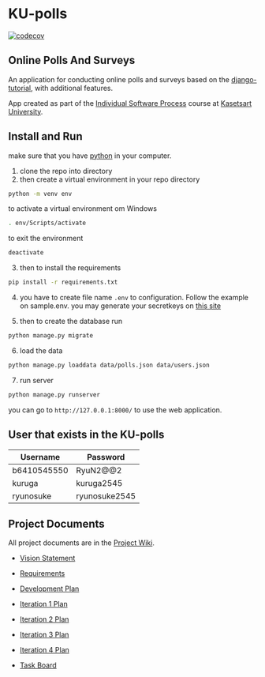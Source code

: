 # KU-polls
[![codecov](https://codecov.io/gh/RyukungG/ku-polls/branch/main/graph/badge.svg?token=19T61TT41V)](https://codecov.io/gh/RyukungG/ku-polls)
## Online Polls And Surveys

An application for conducting online polls and surveys based
on the [django-tutorial](https://docs.djangoproject.com/en/4.1/intro/tutorial01/), with
additional features.

App created as part of the [Individual Software Process](
https://cpske.github.io/ISP) course at [Kasetsart University](https://www.ku.ac.th/en/community-home).

## Install and Run
make sure that you have [python](https://www.python.org/downloads/) in your computer.
1. clone the repo into directory
2. then create a virtual environment in your repo directory
```sh
python -m venv env
```

to activate a virtual environment om Windows
```sh
. env/Scripts/activate
```
to exit the environment
```sh
deactivate
```

3. then to install the requirements
```sh
pip install -r requirements.txt
```

4. you have to create file name ```.env``` to configuration. Follow the example on sample.env.
you may generate your secretkeys on [this site](https://djecrety.ir/)

5. then to create the database run
```sh
python manage.py migrate
```

6. load the data
```sh
python manage.py loaddata data/polls.json data/users.json
```

7. run server
```sh
python manage.py runserver
```

 you can go to ```http://127.0.0.1:8000/``` to use the web application.

## User that exists in the KU-polls
| Username  | Password    |
|-----------|-------------|
| b6410545550| RyuN2@@2   |
| kuruga    | kuruga2545   |
| ryunosuke | ryunosuke2545|

## Project Documents

All project documents are in the [Project Wiki](../../wiki/Home).

- [Vision Statement](../../wiki/Vision%20Statement)

- [Requirements](../../wiki/Requirements)

- [Development Plan](../../wiki/Development&20Plan)

- [Iteration 1 Plan](https://github.com/RyukungG/ku-polls/wiki/Iteration-1-Plan)

- [Iteration 2 Plan](https://github.com/RyukungG/ku-polls/wiki/Iteration-2-Plan)

- [Iteration 3 Plan](https://github.com/RyukungG/ku-polls/wiki/Iteration-3-Plan)

- [Iteration 4 Plan](https://github.com/RyukungG/ku-polls/wiki/Iteration-4-Plan)

- [Task Board](https://github.com/users/RyukungG/projects/2/views/1)

